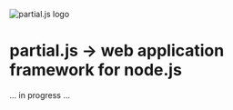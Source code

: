 ![partial.js logo](http://petersirka.sk/files/92.png)

partial.js &rarr; web application framework for node.js
==================================================

... in progress ...